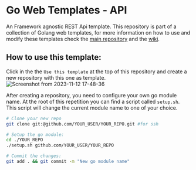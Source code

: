 # Go Web Templates - API

An Framework agnostic REST Api template. This repository is part of a collection of Golang web templates, for more information on how to use and modify these templates check the [main repository]() and the [wiki]().

## How to use this template:

Click in the the `Use this template` at the top of this repository and create a new repository with this one as
template.
![Screenshot from 2023-11-12 17-48-36](https://github.com/go-web-templates/api/assets/46976272/883a0682-dfc7-47d4-9d60-ca93f8f38982)

After creating a repository, you need to configure your own go module name. At the root of this repetition you can
find a script called `setup.sh`. This script will change the current module name to one of your choice.

```bash
# Clone your new repo
git clone git:@github.com/YOUR_USER/YOUR_REPO.git #for ssh

# Setup the go module:
cd ./YOUR_REPO
./setup.sh github.com/YOUR_USER/YOUR_REPO

# Commit the changes:
git add . && git commit -m "New go module name"
```
